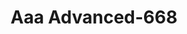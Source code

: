 ---
f_zip-code: 38676
f_state-code: MS
title: Aaa Advanced-668
f_phone: 662-357-0221
f_city-only: Tunica
f_address: 1206 Highway 61 North Tunica
f_location-unique-id: '668'
slug: aaa-advanced-668
updated-on: '2024-05-30T13:46:58.046Z'
created-on: '2024-05-30T13:36:59.803Z'
published-on: '2024-05-30T13:54:32.469Z'
f_city-state: cms/city/tunica-ms.md
f_company: cms/company/aaa-advanced.md
f_state: cms/state/mississippi.md
layout: '[payday-loan].html'
tags: payday-loan
---
